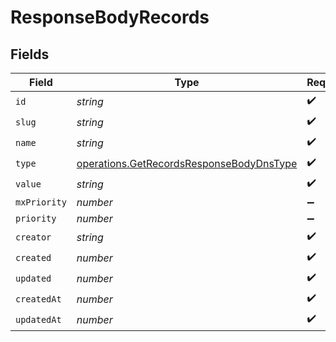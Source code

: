 # ResponseBodyRecords


## Fields

| Field                                                                                                | Type                                                                                                 | Required                                                                                             | Description                                                                                          |
| ---------------------------------------------------------------------------------------------------- | ---------------------------------------------------------------------------------------------------- | ---------------------------------------------------------------------------------------------------- | ---------------------------------------------------------------------------------------------------- |
| `id`                                                                                                 | *string*                                                                                             | :heavy_check_mark:                                                                                   | N/A                                                                                                  |
| `slug`                                                                                               | *string*                                                                                             | :heavy_check_mark:                                                                                   | N/A                                                                                                  |
| `name`                                                                                               | *string*                                                                                             | :heavy_check_mark:                                                                                   | N/A                                                                                                  |
| `type`                                                                                               | [operations.GetRecordsResponseBodyDnsType](../../models/operations/getrecordsresponsebodydnstype.md) | :heavy_check_mark:                                                                                   | N/A                                                                                                  |
| `value`                                                                                              | *string*                                                                                             | :heavy_check_mark:                                                                                   | N/A                                                                                                  |
| `mxPriority`                                                                                         | *number*                                                                                             | :heavy_minus_sign:                                                                                   | N/A                                                                                                  |
| `priority`                                                                                           | *number*                                                                                             | :heavy_minus_sign:                                                                                   | N/A                                                                                                  |
| `creator`                                                                                            | *string*                                                                                             | :heavy_check_mark:                                                                                   | N/A                                                                                                  |
| `created`                                                                                            | *number*                                                                                             | :heavy_check_mark:                                                                                   | N/A                                                                                                  |
| `updated`                                                                                            | *number*                                                                                             | :heavy_check_mark:                                                                                   | N/A                                                                                                  |
| `createdAt`                                                                                          | *number*                                                                                             | :heavy_check_mark:                                                                                   | N/A                                                                                                  |
| `updatedAt`                                                                                          | *number*                                                                                             | :heavy_check_mark:                                                                                   | N/A                                                                                                  |